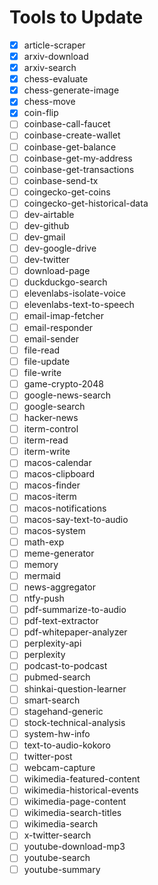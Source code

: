 # Tools to Update

- [x] article-scraper
- [x] arxiv-download
- [x] arxiv-search
- [x] chess-evaluate
- [x] chess-generate-image
- [x] chess-move
- [x] coin-flip
- [ ] coinbase-call-faucet
- [ ] coinbase-create-wallet
- [ ] coinbase-get-balance
- [ ] coinbase-get-my-address
- [ ] coinbase-get-transactions
- [ ] coinbase-send-tx
- [ ] coingecko-get-coins
- [ ] coingecko-get-historical-data
- [ ] dev-airtable
- [ ] dev-github
- [ ] dev-gmail
- [ ] dev-google-drive
- [ ] dev-twitter
- [ ] download-page
- [ ] duckduckgo-search
- [ ] elevenlabs-isolate-voice
- [ ] elevenlabs-text-to-speech
- [ ] email-imap-fetcher
- [ ] email-responder
- [ ] email-sender
- [ ] file-read
- [ ] file-update
- [ ] file-write
- [ ] game-crypto-2048
- [ ] google-news-search
- [ ] google-search
- [ ] hacker-news
- [ ] iterm-control
- [ ] iterm-read
- [ ] iterm-write
- [ ] macos-calendar
- [ ] macos-clipboard
- [ ] macos-finder
- [ ] macos-iterm
- [ ] macos-notifications
- [ ] macos-say-text-to-audio
- [ ] macos-system
- [ ] math-exp
- [ ] meme-generator
- [ ] memory
- [ ] mermaid
- [ ] news-aggregator
- [ ] ntfy-push
- [ ] pdf-summarize-to-audio
- [ ] pdf-text-extractor
- [ ] pdf-whitepaper-analyzer
- [ ] perplexity-api
- [ ] perplexity
- [ ] podcast-to-podcast
- [ ] pubmed-search
- [ ] shinkai-question-learner
- [ ] smart-search
- [ ] stagehand-generic
- [ ] stock-technical-analysis
- [ ] system-hw-info
- [ ] text-to-audio-kokoro
- [ ] twitter-post
- [ ] webcam-capture
- [ ] wikimedia-featured-content
- [ ] wikimedia-historical-events
- [ ] wikimedia-page-content
- [ ] wikimedia-search-titles
- [ ] wikimedia-search
- [ ] x-twitter-search
- [ ] youtube-download-mp3
- [ ] youtube-search
- [ ] youtube-summary
